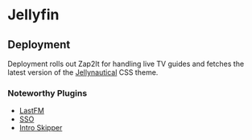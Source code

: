 # Jellyfin

## Deployment
Deployment rolls out Zap2It for handling live TV guides and fetches the latest version of the [Jellynautical](https://github.com/anultravioletaurora/Jellynautical) CSS theme.

### Noteworthy Plugins
- [LastFM](https://jellyfin-repo.jesseward.com/manifest.json)
- [SSO](https://raw.githubusercontent.com/9p4/jellyfin-plugin-sso/manifest-release/manifest.json)
- [Intro Skipper](https://manifest.intro-skipper.org/manifest.json)